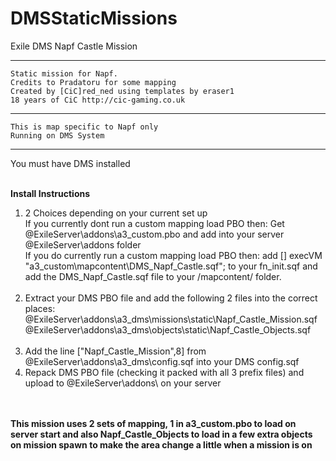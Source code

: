 # DMSStaticMissions
Exile DMS Napf Castle Mission


*******************************************************
	Static mission for Napf.
	Credits to Pradatoru for some mapping
	Created by [CiC]red_ned using templates by eraser1 
	18 years of CiC http://cic-gaming.co.uk
*******************************************************
	This is map specific to Napf only
	Running on DMS System
*******************************************************
You must have DMS installed<br><br>


<b>Install Instructions</b><br>
1. 2 Choices depending on your current set up <br>
If you currently dont run a custom mapping load PBO then: Get @ExileServer\addons\a3_custom.pbo and add into your server @ExileServer\addons folder <br>
If you do currently run a custom mapping load PBO then: add [] execVM "a3_custom\mapcontent\DMS_Napf_Castle.sqf"; to your fn_init.sqf and add the DMS_Napf_Castle.sqf file to your /mapcontent/ folder.<br><br>
2. Extract your DMS PBO file and add the following 2 files into the correct places:<br>
@ExileServer\addons\a3_dms\missions\static\Napf_Castle_Mission.sqf<br>
@ExileServer\addons\a3_dms\objects\static\Napf_Castle_Objects.sqf<br><br>
3. Add the line ["Napf_Castle_Mission",8] from @ExileServer\addons\a3_dms\config.sqf into your DMS config.sqf<br>
4. Repack DMS PBO file (checking it packed with all 3 prefix files) and upload to @ExileServer\addons\ on your server<br><br><br>

<b>This mission uses 2 sets of mapping, 1 in a3_custom.pbo to load on server start and also Napf_Castle_Objects to load in a few extra objects on mission spawn to make the area change a little when a mission is on</b><br>